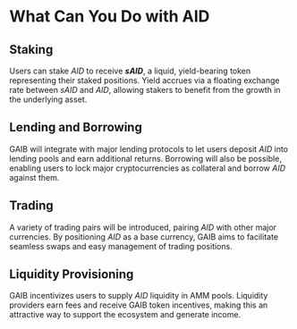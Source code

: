 # What Can You Do with AID

## **Staking**

Users can stake _AID_ to receive _**sAID**_, a liquid, yield-bearing token representing their staked positions. Yield accrues via a floating exchange rate between _sAID_ and _AID_, allowing stakers to benefit from the growth in the underlying asset.

## **Lending and Borrowing**

GAIB will integrate with major lending protocols to let users deposit _AID_ into lending pools and earn additional returns. Borrowing will also be possible, enabling users to lock major cryptocurrencies as collateral and borrow _AID_ against them.

## **Trading**

A variety of trading pairs will be introduced, pairing _AID_ with other major currencies. By positioning _AID_ as a base currency, GAIB aims to facilitate seamless swaps and easy management of trading positions.

## **Liquidity Provisioning**

GAIB incentivizes users to supply _AID_ liquidity in AMM pools. Liquidity providers earn fees and receive GAIB token incentives, making this an attractive way to support the ecosystem and generate income.
